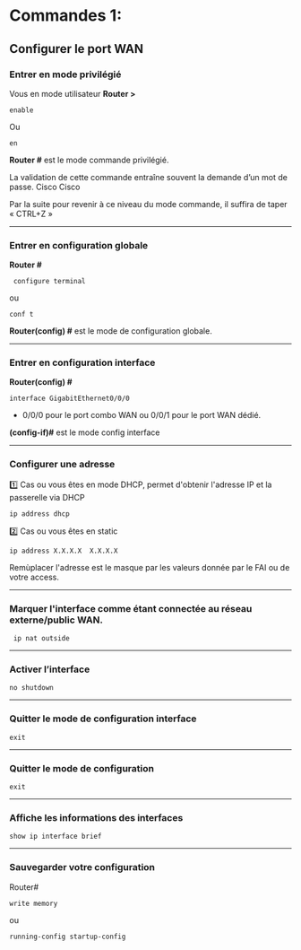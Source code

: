 # Commandes 1:

## Configurer le port WAN
                                                            
### Entrer en mode privilégié 
Vous en mode utilisateur 
**Router >**

    enable
   
  Ou 
  
    en  				                                                               
**Router #**   est le mode commande privilégié.


La validation de cette commande entraîne souvent la demande d’un mot de passe.  Cisco Cisco

Par la suite pour revenir à ce niveau du mode commande, il suffira de taper « CTRL+Z »

-----

### Entrer en configuration globale 
**Router #**

     configure terminal 
   
  ou   
  
    conf t  				                                                               

**Router(config) #** est le mode de configuration globale.

----

### Entrer en configuration interface

**Router(config) #**

    interface GigabitEthernet0/0/0  

- 0/0/0 pour le port combo WAN   ou  0/0/1 pour le port WAN dédié.


**(config-if)#** est le mode config interface 

----

### Configurer une adresse

1️⃣ Cas ou vous êtes en mode DHCP, permet d'obtenir l'adresse IP et la passerelle via DHCP
    
    ip address dhcp

2️⃣  Cas ou vous êtes en static

    ip address X.X.X.X  X.X.X.X              

Remùplacer l'adresse est le masque par les valeurs donnée par le FAI ou de votre access.

----
###  Marquer l'interface comme étant connectée au réseau externe/public WAN.
     ip nat outside

----
### Activer l’interface
    no shutdown

----
###  Quitter le mode de configuration interface 

    exit

----
###  Quitter le mode de configuration  

    exit

----
### Affiche les informations des interfaces

    show ip interface brief

----
### Sauvegarder votre configuration

 Router#

    write memory

  ou

    running-config startup-config
 

